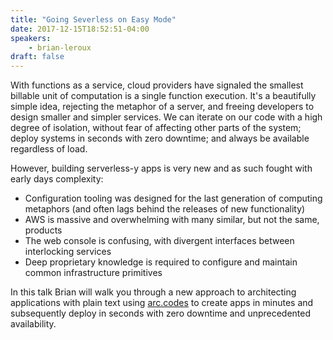 ```yaml
---
title: "Going Severless on Easy Mode"
date: 2017-12-15T18:52:51-04:00
speakers:
    - brian-leroux
draft: false
---
```


With functions as a service, cloud providers have signaled the smallest billable unit of computation is a single function execution. It's a beautifully simple idea, rejecting the metaphor of a server, and freeing developers to design smaller and simpler services. We can iterate on our code with a high degree of isolation, without fear of affecting other parts of the system; deploy systems in seconds with zero downtime; and always be available regardless of load.

However, building serverless-y apps is very new and as such fought with early days complexity:

- Configuration tooling was designed for the last generation of computing metaphors (and often lags behind the releases of new functionality)
- AWS is massive and overwhelming with many similar, but not the same, products
- The web console is confusing, with divergent interfaces between interlocking services
- Deep proprietary knowledge is required to configure and maintain common infrastructure primitives

In this talk Brian will walk you through a new approach to architecting applications with plain text using [arc.codes](https://arc.codes/) to create apps in minutes and subsequently deploy in seconds with zero downtime and unprecedented availability.